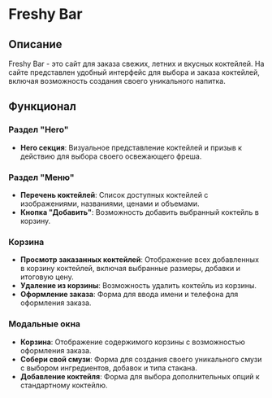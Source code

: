 # Freshy Bar

## Описание

Freshy Bar - это сайт для заказа свежих, летних и вкусных коктейлей. На сайте представлен удобный интерфейс для выбора и заказа коктейлей, включая возможность создания своего уникального напитка.

## Функционал

### Раздел "Hero"

- **Hero секция**: Визуальное представление коктейлей и призыв к действию для выбора своего освежающего фреша.

### Раздел "Меню"

- **Перечень коктейлей**: Список доступных коктейлей с изображениями, названиями, ценами и объемами.
- **Кнопка "Добавить"**: Возможность добавить выбранный коктейль в корзину.

### Корзина

- **Просмотр заказанных коктейлей**: Отображение всех добавленных в корзину коктейлей, включая выбранные размеры, добавки и итоговую цену.
- **Удаление из корзины**: Возможность удалить коктейль из корзины.
- **Оформление заказа**: Форма для ввода имени и телефона для оформления заказа.

### Модальные окна

- **Корзина**: Отображение содержимого корзины с возможностью оформления заказа.
- **Собери свой смузи**: Форма для создания своего уникального смузи с выбором ингредиентов, добавок и типа стакана.
- **Добавление коктейля**: Форма для выбора дополнительных опций к стандартному коктейлю.
